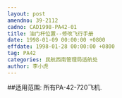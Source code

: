 ```yaml
---
layout: post
amendno: 39-2112
cadno: CAD1998-PA42-01
title: 油门杆位置--修改飞行手册
date: 1998-01-09 00:00:00 +0800
effdate: 1998-01-28 00:00:00 +0800
tag: PA42
categories: 民航西南管理局适航处
author: 李小虎
---
```


##适用范围:
所有PA-42-720飞机.

